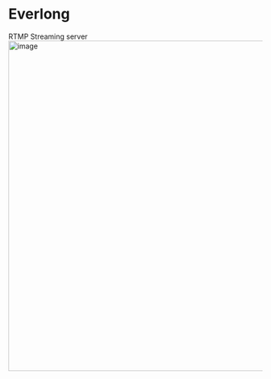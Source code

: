 # Everlong
RTMP Streaming server
<img width="654" alt="image" src="https://user-images.githubusercontent.com/41826375/83367611-629a9d80-a3f0-11ea-92b5-5d6ccdc00ed7.png">
